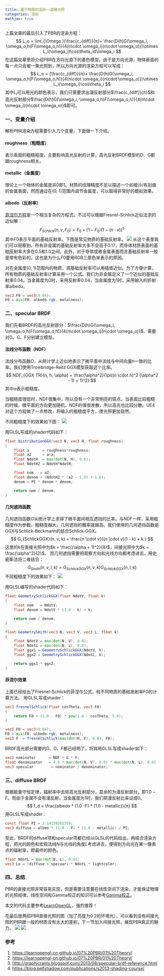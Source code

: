 ```yaml
---
title: 基于物理的渲染——直接光照
categories: 渲染
mathjax: true
---
```

上篇文章的最后引入了PBR的渲染方程：
$$
L_o = \int_{\Omega }(\frac{c_{diff}}{π}+ \frac{D(h)G(\omega_i, \omega_o,h)F(\omega_o,h)}{4(n\cdot \omega_i)(n\cdot \omega_o)})\otimes L_i(\omega_i)\cos\theta_id\omega_i
$$
在这篇文章里将介绍PBR在方向光源下的着色模型。由于是方向光源，物体表面的每一点只会被一束光照到，所以方向光源的渲染方程可以写成：
$$
L_o = (\frac{c_{diff}}{π}+ \frac{D(h)G(\omega_i, \omega_o,h)F(\omega_o,h)}{4(n\cdot \omega_i)(n\cdot \omega_o)})\otimes L_i(\omega_i)\cos\theta_i
$$
其中$L_i$可以用光的颜色表示，我们只需要求出漫反射部分$\frac{c_{diff}}{π}$和高光反射部分$\frac{D(h)G(\omega_i, \omega_o,h)F(\omega_o,h)}{4(n\cdot \omega_i)(n\cdot \omega_o)}$即可。
### 一、变量介绍
解析PBR渲染方程需要引入几个变量，下面做一下介绍。
#### roughness（粗糙度）
表示表面的粗糙程度，主要影响高光反射的计算，高光反射BRDF模型的D、G都跟roughness相关。
#### metallic（金属度）
理论上一个物体的金属度非0即1。材质的纹理精度不足以描述一个如细沙/有刮痕的金属表面，然而通过在(0, 1)范围内调节金属度，可以取得非常好的模拟效果。
#### albedo（反射率）
[菲涅尔方程](https://zh.wikipedia.org/wiki/%E8%8F%B2%E6%B6%85%E8%80%B3%E6%96%B9%E7%A8%8B)是一个相当复杂的方程式。不过可以根据Fresnel-Schlick近似法求的近似解：
$$
F_{Schlick}(n, v, F_0) = F_0 + (1 - F_0) ( 1 - (n \cdot v))^5
$$
其中$F0$表示平面的基础反射率。下图是常见物质的基础反射率。
![](http://ww1.sinaimg.cn/mw690/c5c3a364ly1fyl37ymoyaj20hj0augnf.jpg)
从这个表里我们可以观察到，所有非金属的基础反射率大多不会高于0.17，而导体材质表面的基础反射率大多在0.5和1.0之间。此外，对于导体或者金属表面而言基础反射率一般是带有色彩的，这也是为什么$F0$要用RGB三原色来表示的原因。

对在金属度(0, 1)范围内的物质，其基础反射率可以用插值近似。为了方便计算，所有物质的基础反射率计算采用一个公式。我们为非金属定义了一个近似的基础反射率0.04，当金属度为0时，采用反射率0.04，当金属度为1时，采用输入的折射率albedo。
``` glsl
vec3 F0 = vec3(0.04);
F0 = mix(F0, albedo.rgb, metalness);
```

### 二、specular BRDF
我们先看BRDF的高光反射部分：$\frac{D(h)G(\omega_i, \omega_o,h)F(\omega_o,h)}{4(n\cdot \omega_i)(n\cdot \omega_o)}$。需要对D、G、F分别建立模型。

#### 法线分布函数（NDF）
法线分布函数$D$，从统计学上近似地表示了微平面中法线与中间向量$h$一致的比率。我们使用Trowbridge-Reitz GGX模型获取这个比率。
$$
NDF_{GGX TR}(n, h, \alpha) = \frac{\alpha^2}{\pi((n \cdot h)^2 (\alpha^2 - 1) + 1)^2}
$$
其中α表示粗糙度。

当粗糙度很低时，NDF很集中，所以会有一个非常明亮的斑点。当表面比较粗糙的时候，微平面的方向更加随机，NDF的值很发散，所以高光也比较分散。UE4对这个方程做了一点修改，将输入的粗糙度平方，使光照更加自然。

不同粗糙度下的效果如下图：
![](http://ww1.sinaimg.cn/mw690/c5c3a364ly1fymqvlu6dmj20m804jaa6.jpg)

用GLSL写成的shader代码如下：
```glsl
float DistributionGGX(vec3 N, vec3 H, float roughness)
{
    float a      = roughness*roughness;
    float a2     = a*a;
    float NdotH  = max(dot(N, H), 0.0);
    float NdotH2 = NdotH*NdotH;

    float nom   = a2;
    float denom = (NdotH2 * (a2 - 1.0) + 1.0);
    denom = PI * denom * denom;

    return nom / denom;
}
```
#### 几何遮挡函数
几何遮挡函数$G$从统计学上求得了微平面间相互遮挡的比率。与NDF一样，采用粗糙度作为参数。粗糙度越大，几何遮挡的概率就越高。我们使用的几何遮挡函数是GGX与Schlick-Beckmann的结合Schlick-GGX。
$$
G_{SchlickGGX}(n, v, k) = \frac{n \cdot v}{(n \cdot v)(1 - k) + k }
$$
这里的k在直接光照中为$k = \frac{(\alpha + 1)^2}{8}$，间接光照中为$k = \frac{\alpha^2}{2}$。
而几何遮挡需要把观察方向和光线方向都考虑进去，用史密斯法将二者结合：
$$
G_{Smith}(n,v,l,k)=G_{SchlickGGX}(n,v,k)G_{SchlickGGX}(n,l,k)
$$
不同粗糙度下的效果如下：
![](http://ww1.sinaimg.cn/mw690/c5c3a364ly1fymrj5shaoj20m804j3ys.jpg)

用GLSL编写的shader代码如下：
``` glsl
float GeometrySchlickGGX(float NdotV, float k)
{
    float nom   = NdotV;
    float denom = NdotV * (1.0 - k) + k;

    return nom / denom;
}

float GeometrySmith(vec3 N, vec3 V, vec3 L, float k)
{
    float NdotV = max(dot(N, V), 0.0);
    float NdotL = max(dot(N, L), 0.0);
    float ggx1 = GeometrySchlickGGX(NdotV, k);
    float ggx2 = GeometrySchlickGGX(NdotL, k);

    return ggx1 * ggx2;
}
```
#### 菲涅尔效果
上面已经给出了Fresnel-Schlick的菲涅尔公式，和不同物质的基础发射率F0的计算方法。
用GLSL写成shader：
```glsl
vec3 fresnelSchlick(float cosTheta, vec3 F0)
{
	return F0 + (1.0 - F0) * pow(1.0 - cosTheta, 5.0);
}

vec3 F0 = vec3(0.04);
F0 = mix(F0, albedo.rgb, metalness);
vec3 F  = fresnelSchlick(max(dot(H, V), 0.0), F0);
```
BRDF高光部分需要的D、G、F都已经明了，将其用GLSL写成shader如下：
``` glsl
vec3 nominator		= NDF * G * F;
float denominator	= 4.0 * max(dot(N, V), 0.0) * max(dot(N, L), 0.0) + 0.001; 
vec3 specular		 = nominator / denominator;  
```

### 三、diffuse BRDF
根据能量守恒定律，辐射率中去除高光反射部分，其余的为漫反射部分，即$1.0 - F$。而由于金属不会有漫反射，当金属度为1时，我们把漫反射比率设成0。
$$
f_d = \frac{albedo * (1.0 -F) * (1.0 - metallic)}{π}
$$
用GLSL写成shader：
``` glsl
const float PI = 3.14159265359;
vec3 diffuse = albeo * (1.0 - F) * (1.0 - metallic) / PI;
```
至此，BRDF的diffuse项和specular项都已经以GLSL的代码给出，再结合渲染方程，把光的颜色和宏观法线$N$与光线的角度$L$考虑进去，便得到方向光在某一像素点的辐射率，即最终的颜色。
``` glsl
float NdotL = max(dot(N, L), 0.0);      
vec3 Lo = (diffuse + specuar) * NdotL * lightcolor;
```
### 四、总结
PBR的直接光照非常容易实现，但是需要注意要在线性空间下渲染，才能保证物理的光照规律。线性空间和Gamma校正的知识可以参考[Gamma校正](https://silence394.github.io/2018/07/25/Gamma%E6%A0%A1%E6%AD%A3/)。

本文的代码主要参考[LearnOpenGL](https://learnopengl-cn.github.io/07%20PBR/02%20Lighting/)，强烈推荐！

在最后放两招PBR直接光照的图（加了亮度为0.2的环境光），可以看到没有间接光照的PBR跟一般的材质没有太大的差别，下一节加入间接光照，展现PBR真正的魅力。
![](http://ww1.sinaimg.cn/large/c5c3a364ly1fymtzd8t43j20vd0qxn2j.jpg)
![](http://ww1.sinaimg.cn/large/c5c3a364ly1fymtzd8qrej216y08agq7.jpg)

### 参考
1. https://learnopengl-cn.github.io/07%20PBR/01%20Theory/
2. https://learnopengl-cn.github.io/07%20PBR/01%20Theory/
3. http://graphicrants.blogspot.com/2013/08/specular-brdf-reference.html
4. https://blog.selfshadow.com/publications/s2013-shading-course/